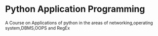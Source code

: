 # Python Application Programming
 A Course on Applications of python in the areas of networking,operating system,DBMS,OOPS and RegEx
